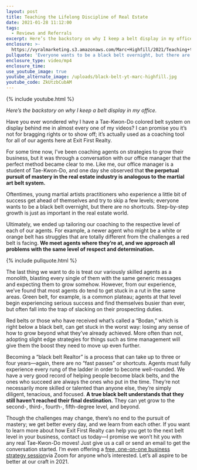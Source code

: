 ```yaml
---
layout: post
title: Teaching the Lifelong Discipline of Real Estate
date: 2021-01-28 11:12:00
tags:
  - Reviews and Referrals
excerpt: Here’s the backstory on why I keep a belt display in my office.
enclosure: >-
  https://vyralmarketing.s3.amazonaws.com/Marc+Highfill/2021/Teaching+the+Lifelong+Discipline+of+Real+Estate.mp4
pullquote: 'Everyone wants to be a black belt overnight, but there are no shortcuts.'
enclosure_type: video/mp4
enclosure_time:
use_youtube_image: true
youtube_alternate_image: /uploads/black-belt-yt-marc-highfill.jpg
youtube_code: ZkUtzbCubAM
---
```


{% include youtube.html %}

*Here’s the backstory on why I keep a belt display in my office.*

Have you ever wondered why I have a Tae-Kwon-Do colored belt system on display behind me in almost every one of my videos? I can promise you it’s not for bragging rights or to show off; it’s actually used as a coaching tool for all of our agents here at Exit First Realty.&nbsp;

For some time now, I’ve been coaching agents on strategies to grow their business, but it was through a conversation with our office manager that the perfect method became clear to me. Like me, our office manager is a student of Tae-Kwon-Do, and one day she observed that **the perpetual pursuit of mastery in the real estate industry is analogous to the martial art belt system.&nbsp;**

Oftentimes, young martial artists practitioners who experience a little bit of success get ahead of themselves and try to skip a few levels; everyone wants to be a black belt overnight, but there are no shortcuts. Step-by-step growth is just as important in the real estate world.&nbsp;

Ultimately, we ended up tailoring our coaching to the respective level of each of our agents. For example, a newer agent who might be a white or orange belt has struggles that are totally different from the challenges a red belt is facing. **We meet agents where they’re at, and we approach all problems with the same level of respect and determination.&nbsp;**

{% include pullquote.html %}

The last thing we want to do is treat our variously skilled agents as a monolith, blasting every single of them with the same generic messages and expecting them to grow somehow. However, from our experience, we’ve found that most agents do tend to get stuck in a rut in the same areas. Green belt, for example, is a common plateau; agents at that level begin experiencing serious success and find themselves busier than ever, but often fall into the trap of slacking on their prospecting duties.&nbsp;

Red belts or those who have received what’s called a “Bodan,” which is right below a black belt, can get stuck in the worst way: losing any sense of how to grow beyond what they’ve already achieved. More often than not, adopting slight edge strategies for things such as time management will give them the boost they need to move up even further.&nbsp;

Becoming a “black belt Realtor” is a process that can take up to three or four years—again, there are no “fast passes” or shortcuts. Agents must fully experience every rung of the ladder in order to become well-rounded. We have a very good record of helping people become black belts, and the ones who succeed are always the ones who put in the time. They’re not necessarily more skilled or talented than anyone else, they’re simply diligent, tenacious, and focused. **A true black belt understands that they still haven’t reached their final destination.** They can yet grow to the second-, third-, fourth-, fifth-degree level, and beyond.&nbsp;

Though the challenges may change, there’s no end to the pursuit of mastery; we get better every day, and we learn from each other. If you want to learn more about how Exit First Realty can help you get to the next belt level in your business, contact us today—I promise we won’t hit you with any real Tae-Kwon-Do moves\! Just give us a call or send an email to get the conversation started. I’m even offering a [free, one-on-one business strategy session](https://richmondrealestatejobs.com/)via Zoom for anyone who’s interested. Let’s all aspire to be better at our craft in 2021.
